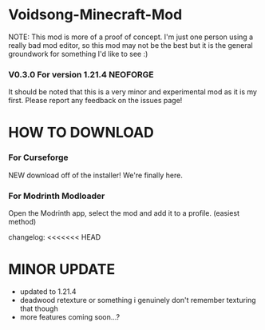# Voidsong-Minecraft-Mod

NOTE: This mod is more of a proof of concept. I'm just one person using a really bad mod editor, so this mod may not be the best but it is the general groundwork for something I'd like to see :)

### V0.3.0 For version 1.21.4 NEOFORGE
It should be noted that this is a very minor
and experimental mod as it is my first. Please
report any feedback on the issues page!

# HOW TO DOWNLOAD
### For Curseforge
NEW download off of the installer! We're finally here.
### For Modrinth Modloader
Open the Modrinth app, select the mod and add it to a profile. (easiest method)

changelog:
<<<<<<< HEAD

# MINOR UPDATE
- updated to 1.21.4
- deadwood retexture or something i genuinely don't remember texturing that though
- more features coming soon...?

